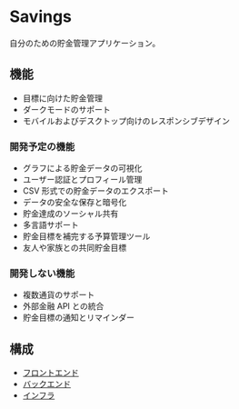 # Savings

自分のための貯金管理アプリケーション。

## 機能

- 目標に向けた貯金管理
- ダークモードのサポート
- モバイルおよびデスクトップ向けのレスポンシブデザイン

### 開発予定の機能

- グラフによる貯金データの可視化
- ユーザー認証とプロフィール管理
- CSV 形式での貯金データのエクスポート
- データの安全な保存と暗号化
- 貯金達成のソーシャル共有
- 多言語サポート
- 貯金目標を補完する予算管理ツール
- 友人や家族との共同貯金目標

### 開発しない機能

- 複数通貨のサポート
- 外部金融 API との統合
- 貯金目標の通知とリマインダー

## 構成

- [フロントエンド](apps/web/README.md)
- [バックエンド](apps/api/README.md)
- [インフラ](infra/README.md)
